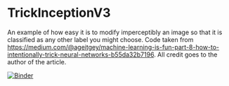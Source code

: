 # TrickInceptionV3
An example of how easy it is to modify imperceptibly an image so that it is classified as any other label you might choose.
Code taken from https://medium.com/@ageitgey/machine-learning-is-fun-part-8-how-to-intentionally-trick-neural-networks-b55da32b7196.
All credit goes to the author of the article.

[![Binder](https://mybinder.org/badge.svg)](https://mybinder.org/v2/gh/ptocca/TrickInceptionV3/master?filepath=TrickInceptionV3.ipynb)
